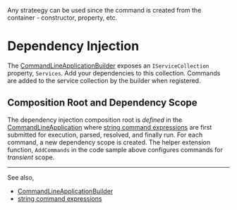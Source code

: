 Any strateegy can be used since the command is created from the container - constructor, property, etc.

# Dependency Injection
The [CommandLineApplicationBuilder](CommandLineApplicationBuilder.md) exposes an `IServiceCollection` property, `Services`. Add your dependencies to this collection. Commands are added to the service collection by the builder when registered.

## Composition Root and Dependency Scope
The dependency injection composition root is *defined* in the [CommandLineApplication](CommandLineApplication.md) where [string command expressions](CommandSyntax.md) are first submitted for execution, parsed, resolved, and finally run. For each command, a new dependency scope is created. The helper extension function, ```AddCommands``` in the code sample above configures commands for *transient* scope.

---
See also,

- [CommandLineApplicationBuilder](CommandLineApplicationBuilder.md)
- [string command expressions](CommandSyntax.md)